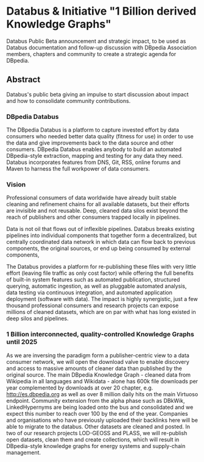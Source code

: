 # Databus & Initiative "1 Billion derived Knowledge Graphs"
Databus Public Beta announcement and strategic impact, to be used as Databus documentation and follow-up discussion with DBpedia Association members, chapters and community to create a strategic agenda for DBpedia.

## Abstract
Databus's public beta giving an impulse to start discussion about impact and how to consolidate community contributions. 


### DBpedia Databus
The DBpedia Databus is a platform to capture invested effort by data consumers who needed better data quality (fitness for use) in order to use the data and give improvements back to the data source and other consumers. DBpedia Databus enables anybody to build an automated DBpedia-style extraction, mapping and testing for any data they need. Databus incorporates features from DNS, Git, RSS, online forums and Maven to harness the full workpower of data consumers.

### Vision

Professional consumers of data worldwide have already built stable cleaning and refinement chains for all available datasets, but their efforts are invisible and not reusable. Deep, cleaned data silos exist beyond the reach of publishers and other consumers trapped locally in pipelines. 

Data is not oil that flows out of inflexible pipelines. Databus breaks existing pipelines into individual components that together form a decentralized, but centrally coordinated data network in which data can flow back to previous components, the original sources, or end up being  consumed by external components,

The Databus provides a platform for re-publishing these files with very little effort (leaving  file traffic as only cost factor) while offering the full benefits of built-in system features such as automated publication, structured querying, automatic ingestion, as well as pluggable automated analysis, data testing via continuous integration, and automated application deployment (software with data). The impact is highly synergistic, just a few thousand professional consumers and research projects can expose millions of cleaned datasets, which are on par with what has long existed in deep silos and pipelines. 

### 1 Billion interconnected, quality-controlled Knowledge Graphs until 2025

As we are inversing the paradigm form a publisher-centric view to a data consumer network, we will open the download valve to enable discovery and access to massive amounts of cleaner data than published by the original source. The main DBpedia Knowledge Graph - cleaned data from Wikipedia in all languages and Wikidata - alone has 600k file downloads per year complemented by downloads at over 20 chapter, e.g. http://es.dbpedia.org as well as over 8 million daily hits on the main Virtuoso endpoint. Community extension from the alpha phase such as DBkWik, LinkedHypernyms are being loaded onto the bus and consolidated and we expect this number to reach over 100 by the end of the year. Companies and organisations who have previously uploaded their backlinks here will be able to migrate to the databus. Other datasets are cleaned and posted.  In two of our research projects LOD-GEOSS and PLASS, we will re-publish open datasets, clean them and create collections, which will result in DBpedia-style knowledge graphs for energy systems and supply-chain management.  


